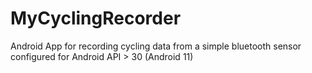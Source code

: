 # MyCyclingRecorder

Android App for recording cycling data from a simple bluetooth sensor
configured for Android API > 30 (Android 11)